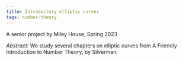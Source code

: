 ```yaml
---
title: Introductory elliptic curves
tags: number-theory
---
```


A senior project by Miley House, Spring 2023<!--more-->

*Abstract*: We study several chapters on elliptic curves from A Friendly Introduction to Number Theory, by Silverman.